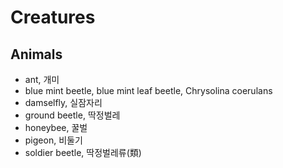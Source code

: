 # Creatures
## Animals
* ant, 개미
* blue mint beetle, blue mint leaf beetle, Chrysolina coerulans
* damselfly, 실잠자리
* ground beetle, 딱정벌레
* honeybee, 꿀벌
* pigeon, 비둘기
* soldier beetle, 딱정벌레류(類)
